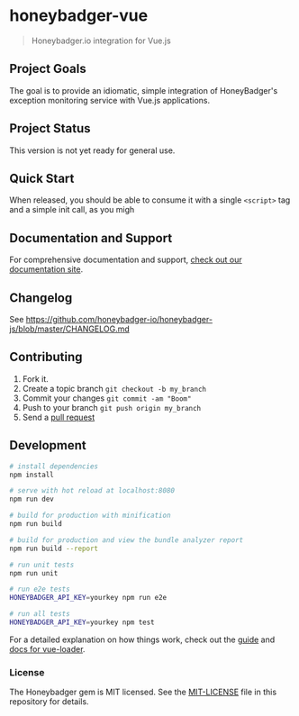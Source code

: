 # honeybadger-vue

> Honeybadger.io integration for Vue.js

## Project Goals

The goal is to provide an idiomatic, simple integration of HoneyBadger's
exception monitoring service with Vue.js applications.

## Project Status

This version is not yet ready for general use.

## Quick Start

When released, you should be able to consume it with a single `<script>` tag and a simple init call,
as you migh

## Documentation and Support

For comprehensive documentation and support, [check out our documentation site](http://docs.honeybadger.io/lib/javascript/index.html).

## Changelog

See https://github.com/honeybadger-io/honeybadger-js/blob/master/CHANGELOG.md

## Contributing

1. Fork it.
2. Create a topic branch `git checkout -b my_branch`
3. Commit your changes `git commit -am "Boom"`
3. Push to your branch `git push origin my_branch`
4. Send a [pull request](https://github.com/honeybadger-io/honeybadger-js/pulls)

## Development

<!--TODO: Replace this with something narrowly appropriate for this project -->
``` bash
# install dependencies
npm install

# serve with hot reload at localhost:8080
npm run dev

# build for production with minification
npm run build

# build for production and view the bundle analyzer report
npm run build --report

# run unit tests
npm run unit

# run e2e tests
HONEYBADGER_API_KEY=yourkey npm run e2e

# run all tests
HONEYBADGER_API_KEY=yourkey npm test
```

For a detailed explanation on how things work, check out the [guide](http://vuejs-templates.github.io/webpack/) and [docs for vue-loader](http://vuejs.github.io/vue-loader).

### License

The Honeybadger gem is MIT licensed. See the [MIT-LICENSE](https://raw.github.com/honeybadger-io/honeybadger-js/master/MIT-LICENSE) file in this repository for details.

